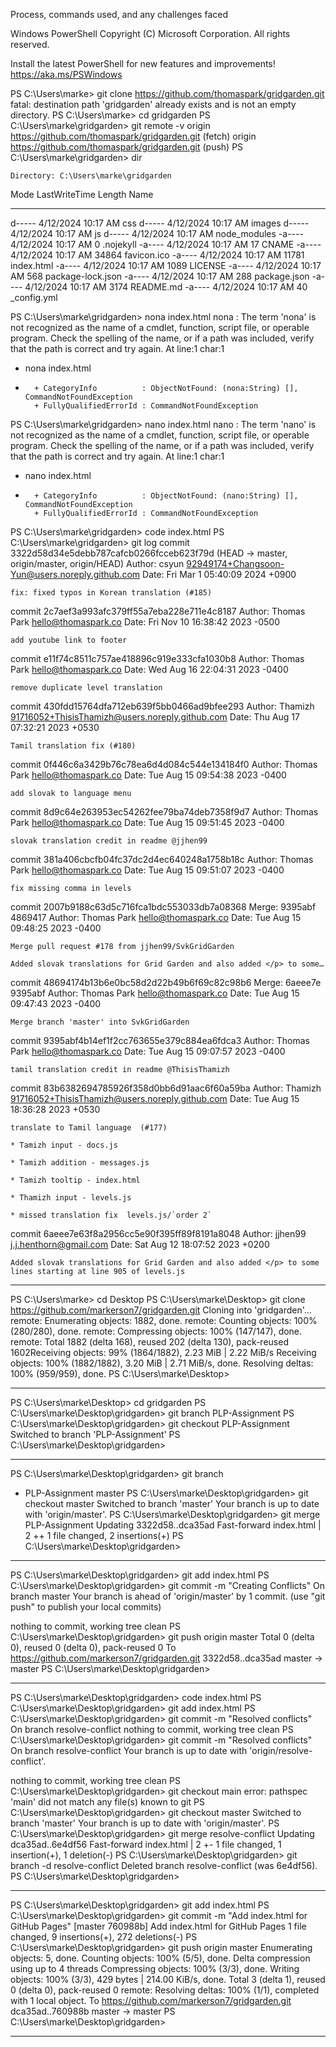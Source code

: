 Process, commands used, and any challenges faced

Windows PowerShell
Copyright (C) Microsoft Corporation. All rights reserved.

Install the latest PowerShell for new features and improvements! https://aka.ms/PSWindows

PS C:\Users\marke> git clone https://github.com/thomaspark/gridgarden.git
fatal: destination path 'gridgarden' already exists and is not an empty directory.
PS C:\Users\marke> cd gridgarden
PS C:\Users\marke\gridgarden> git remote -v
origin  https://github.com/thomaspark/gridgarden.git (fetch)
origin  https://github.com/thomaspark/gridgarden.git (push)
PS C:\Users\marke\gridgarden> dir


    Directory: C:\Users\marke\gridgarden


Mode                 LastWriteTime         Length Name
----                 -------------         ------ ----
d-----         4/12/2024  10:17 AM                css
d-----         4/12/2024  10:17 AM                images
d-----         4/12/2024  10:17 AM                js
d-----         4/12/2024  10:17 AM                node_modules
-a----         4/12/2024  10:17 AM              0 .nojekyll
-a----         4/12/2024  10:17 AM             17 CNAME
-a----         4/12/2024  10:17 AM          34864 favicon.ico
-a----         4/12/2024  10:17 AM          11781 index.html
-a----         4/12/2024  10:17 AM           1089 LICENSE
-a----         4/12/2024  10:17 AM            568 package-lock.json
-a----         4/12/2024  10:17 AM            288 package.json
-a----         4/12/2024  10:17 AM           3174 README.md
-a----         4/12/2024  10:17 AM             40 _config.yml


PS C:\Users\marke\gridgarden> nona index.html
nona : The term 'nona' is not recognized as the name of a cmdlet, function, script file, or operable program. Check
the spelling of the name, or if a path was included, verify that the path is correct and try again.
At line:1 char:1
+ nona index.html
+ ~~~~
    + CategoryInfo          : ObjectNotFound: (nona:String) [], CommandNotFoundException
    + FullyQualifiedErrorId : CommandNotFoundException

PS C:\Users\marke\gridgarden> nano index.html
nano : The term 'nano' is not recognized as the name of a cmdlet, function, script file, or operable program. Check
the spelling of the name, or if a path was included, verify that the path is correct and try again.
At line:1 char:1
+ nano index.html
+ ~~~~
    + CategoryInfo          : ObjectNotFound: (nano:String) [], CommandNotFoundException
    + FullyQualifiedErrorId : CommandNotFoundException

PS C:\Users\marke\gridgarden> code index.html
PS C:\Users\marke\gridgarden> git log
commit 3322d58d34e5debb787cafcb0266fcceb623f79d (HEAD -> master, origin/master, origin/HEAD)
Author: csyun <92949174+Changsoon-Yun@users.noreply.github.com>
Date:   Fri Mar 1 05:40:09 2024 +0900

    fix: fixed typos in Korean translation (#185)

commit 2c7aef3a993afc379ff55a7eba228e711e4c8187
Author: Thomas Park <hello@thomaspark.co>
Date:   Fri Nov 10 16:38:42 2023 -0500

    add youtube link to footer

commit e11f74c8511c757ae418896c919e333cfa1030b8
Author: Thomas Park <hello@thomaspark.co>
Date:   Wed Aug 16 22:04:31 2023 -0400

    remove duplicate level translation

commit 430fdd15764dfa712eb639f5bb0466ad9bfee293
Author: Thamizh <91716052+ThisisThamizh@users.noreply.github.com>
Date:   Thu Aug 17 07:32:21 2023 +0530

    Tamil translation fix (#180)

commit 0f446c6a3429b76c78ea6d4d084c544e134184f0
Author: Thomas Park <hello@thomaspark.co>
Date:   Tue Aug 15 09:54:38 2023 -0400

    add slovak to language menu

commit 8d9c64e263953ec54262fee79ba74deb7358f9d7
Author: Thomas Park <hello@thomaspark.co>
Date:   Tue Aug 15 09:51:45 2023 -0400

    slovak translation credit in readme @jjhen99

commit 381a406cbcfb04fc37dc2d4ec640248a1758b18c
Author: Thomas Park <hello@thomaspark.co>
Date:   Tue Aug 15 09:51:07 2023 -0400

    fix missing comma in levels

commit 2007b9188c63d5c716fca1bdc553033db7a08368
Merge: 9395abf 4869417
Author: Thomas Park <hello@thomaspark.co>
Date:   Tue Aug 15 09:48:25 2023 -0400

    Merge pull request #178 from jjhen99/SvkGridGarden

    Added slovak translations for Grid Garden and also added </p> to some…

commit 48694174b13b6e0bc58d2d22b49b6f69c82c98b6
Merge: 6aeee7e 9395abf
Author: Thomas Park <hello@thomaspark.co>
Date:   Tue Aug 15 09:47:43 2023 -0400

    Merge branch 'master' into SvkGridGarden

commit 9395abf4b14ef1f2cc763655e379c884ea6fdca3
Author: Thomas Park <hello@thomaspark.co>
Date:   Tue Aug 15 09:07:57 2023 -0400

    tamil translation credit in readme @ThisisThamizh

commit 83b6382694785926f358d0bb6d91aac6f60a59ba
Author: Thamizh <91716052+ThisisThamizh@users.noreply.github.com>
Date:   Tue Aug 15 18:36:28 2023 +0530

    translate to Tamil language  (#177)

    * Tamizh input - docs.js

    * Tamizh addition - messages.js

    * Tamizh tooltip - index.html

    * Thamizh input - levels.js

    * missed translation fix  levels.js/`order 2`

commit 6aeee7e63f8a2956cc5e90f395ff89f8191a8048
Author: jjhen99 <j.j.henthorn@gmail.com>
Date:   Sat Aug 12 18:07:52 2023 +0200

    Added slovak translations for Grid Garden and also added </p> to some lines starting at line 905 of levels.js



------------------

PS C:\Users\marke> cd Desktop
PS C:\Users\marke\Desktop> git clone https://github.com/markerson7/gridgarden.git
Cloning into 'gridgarden'...
remote: Enumerating objects: 1882, done.
remote: Counting objects: 100% (280/280), done.
remote: Compressing objects: 100% (147/147), done.
remote: Total 1882 (delta 168), reused 202 (delta 130), pack-reused 1602Receiving objects:  99% (1864/1882), 2.23 MiB | 2.22 MiB/s
Receiving objects: 100% (1882/1882), 3.20 MiB | 2.71 MiB/s, done.
Resolving deltas: 100% (959/959), done.
PS C:\Users\marke\Desktop>


---------------------

PS C:\Users\marke\Desktop> cd gridgarden
PS C:\Users\marke\Desktop\gridgarden> git branch PLP-Assignment
PS C:\Users\marke\Desktop\gridgarden> git checkout PLP-Assignment
Switched to branch 'PLP-Assignment'
PS C:\Users\marke\Desktop\gridgarden>

------------------

PS C:\Users\marke\Desktop\gridgarden> git branch
* PLP-Assignment
  master
PS C:\Users\marke\Desktop\gridgarden> git checkout master
Switched to branch 'master'
Your branch is up to date with 'origin/master'.
PS C:\Users\marke\Desktop\gridgarden> git merge PLP-Assignment
Updating 3322d58..dca35ad
Fast-forward
 index.html | 2 ++
 1 file changed, 2 insertions(+)
PS C:\Users\marke\Desktop\gridgarden>

-----------------------------

PS C:\Users\marke\Desktop\gridgarden> git add index.html
PS C:\Users\marke\Desktop\gridgarden> git commit -m "Creating Conflicts"
On branch master
Your branch is ahead of 'origin/master' by 1 commit.
  (use "git push" to publish your local commits)

nothing to commit, working tree clean
PS C:\Users\marke\Desktop\gridgarden> git push origin master
Total 0 (delta 0), reused 0 (delta 0), pack-reused 0
To https://github.com/markerson7/gridgarden.git
   3322d58..dca35ad  master -> master
PS C:\Users\marke\Desktop\gridgarden>


-----------------------------


PS C:\Users\marke\Desktop\gridgarden> code index.html
PS C:\Users\marke\Desktop\gridgarden> git add index.html
PS C:\Users\marke\Desktop\gridgarden> git commit -m "Resolved conflicts"
On branch resolve-conflict
nothing to commit, working tree clean
PS C:\Users\marke\Desktop\gridgarden> git commit -m "Resolved conflicts"
On branch resolve-conflict
Your branch is up to date with 'origin/resolve-conflict'.

nothing to commit, working tree clean
PS C:\Users\marke\Desktop\gridgarden> git checkout main
error: pathspec 'main' did not match any file(s) known to git
PS C:\Users\marke\Desktop\gridgarden> git checkout master
Switched to branch 'master'
Your branch is up to date with 'origin/master'.
PS C:\Users\marke\Desktop\gridgarden> git merge resolve-conflict
Updating dca35ad..6e4df56
Fast-forward
 index.html | 2 +-
 1 file changed, 1 insertion(+), 1 deletion(-)
PS C:\Users\marke\Desktop\gridgarden> git branch -d resolve-conflict
Deleted branch resolve-conflict (was 6e4df56).
PS C:\Users\marke\Desktop\gridgarden>


--------------------------


PS C:\Users\marke\Desktop\gridgarden> git add index.html
PS C:\Users\marke\Desktop\gridgarden> git commit -m "Add index.html for GitHub Pages"
[master 760988b] Add index.html for GitHub Pages
 1 file changed, 9 insertions(+), 272 deletions(-)
PS C:\Users\marke\Desktop\gridgarden> git push origin master
Enumerating objects: 5, done.
Counting objects: 100% (5/5), done.
Delta compression using up to 4 threads
Compressing objects: 100% (3/3), done.
Writing objects: 100% (3/3), 429 bytes | 214.00 KiB/s, done.
Total 3 (delta 1), reused 0 (delta 0), pack-reused 0
remote: Resolving deltas: 100% (1/1), completed with 1 local object.
To https://github.com/markerson7/gridgarden.git
   dca35ad..760988b  master -> master
PS C:\Users\marke\Desktop\gridgarden>

--------------------------------

